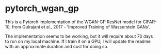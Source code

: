 # pytorch_wgan_gp

This is a Pytorch implementation of the WGAN-GP ResNet model for CIFAR-10, from Gulrajani et al., 2017 - 'Improved Training of Wasserstein GANs'.

The implementation seems to be working, but it will require about 70 days to run on my local machine. If I train it on a GPU, I will update the readme 
with an approximate duration and cost for doing so.

